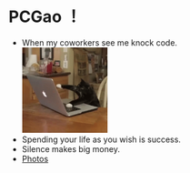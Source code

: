 #  PCGao ！

* When my coworkers see me knock code.  
  <img src="https://github.com/Dream-gpc/Dream-gpc/blob/main/niko.gif" width="150px">  
* Spending your life as you wish is success.  
* Silence makes big money.    
* [Photos](https://github.com/Dream-gpc/Dream-gpc/blob/main/memory.jpg)  

<!---
Dream-gpc/Dream-gpc is a ✨ special ✨ repository because its `README.md` (this file) appears on your GitHub profile.
You can click the Preview link to take a look at your changes.
--->
